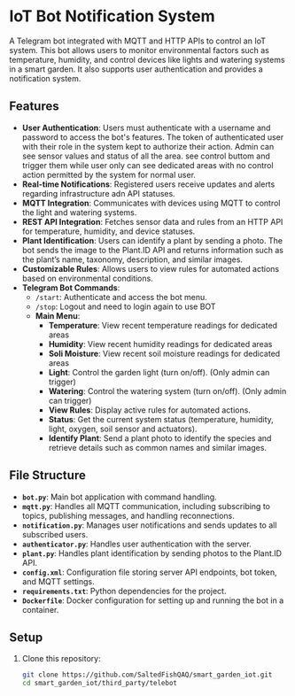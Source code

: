 # IoT Bot Notification System

A Telegram bot integrated with MQTT and HTTP APIs to control an IoT system. This bot allows users to monitor environmental factors such as temperature, humidity, and control devices like lights and watering systems in a smart garden. It also supports user authentication and provides a notification system.

## Features

- **User Authentication**: Users must authenticate with a username and password to access the bot's features. The token of authenticated user with their role in the system kept to authorize their action. Admin can see sensor values and status of all the area. see control buttom and trigger them while user only can see dedicated areas with no control action permitted by the system for normal user.
- **Real-time Notifications**: Registered users receive updates and alerts regarding infrastructure adn API statuses.
- **MQTT Integration**: Communicates with devices using MQTT to control the light and watering systems.
- **REST API Integration**: Fetches sensor data and rules from an HTTP API for temperature, humidity, and device statuses.
- **Plant Identification**: Users can identify a plant by sending a photo. The bot sends the image to the Plant.ID API and returns information such as the plant’s name, taxonomy, description, and similar images.
- **Customizable Rules**: Allows users to view rules for automated actions based on environmental conditions.
- **Telegram Bot Commands**:
  - `/start`: Authenticate and access the bot menu.
  - `/stop`: Logout and need to login again to use BOT
  - **Main Menu**:
    - **Temperature**: View recent temperature readings for dedicated areas
    - **Humidity**: View recent humidity readings for dedicated areas
    - **Soli Moisture**: View recent soil moisture readings for dedicated areas
    - **Light**: Control the garden light (turn on/off). (Only admin can trigger)
    - **Watering**: Control the watering system (turn on/off). (Only admin can trigger)
    - **View Rules**: Display active rules for automated actions.
    - **Status**: Get the current system status (temperature, humidity, light, oxygen, soil sensor and actuators).
    - **Identify Plant**: Send a plant photo to identify the species and retrieve details such as common names and similar images.

## File Structure

- **`bot.py`**: Main bot application with command handling.
- **`mqtt.py`**: Handles all MQTT communication, including subscribing to topics, publishing messages, and handling reconnections.
- **`notification.py`**: Manages user notifications and sends updates to all subscribed users.
- **`authenticator.py`**: Handles user authentication with the server.
- **`plant.py`**: Handles plant identification by sending photos to the Plant.ID API.
- **`config.xml`**: Configuration file storing server API endpoints, bot token, and MQTT settings.
- **`requirements.txt`**: Python dependencies for the project.
- **`Dockerfile`**: Docker configuration for setting up and running the bot in a container.

## Setup

1. Clone this repository:
   ```bash
   git clone https://github.com/SaltedFishQAQ/smart_garden_iot.git
   cd smart_garden_iot/third_party/telebot

